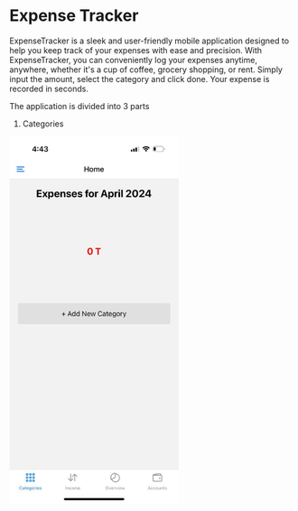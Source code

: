 # Expense Tracker
ExpenseTracker is a sleek and user-friendly mobile application designed to help you keep track of your expenses with ease and precision.
With ExpenseTracker, you can conveniently log your expenses anytime, anywhere, whether it's a cup of coffee, grocery shopping, or rent. Simply input the amount, select the category and click done. Your expense is recorded in seconds. 

The application is divided into 3 parts
1. Categories

 <img src="images/Categories_Initial.jpg" alt="Login page" width="300">
   
   
